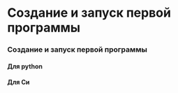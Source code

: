 # Создание и запуск первой программы

### Создание и запуск первой программы

#### Для python



#### Для Си

